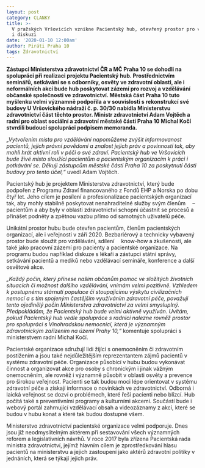 ```yaml
---
layout: post
category: CLANKY
title: >-
  V pražských Vršovicích vznikne Pacientský hub, otevřený prostor pro vzdělávání
  i diskuzi
date: '2020-01-10 12:00am'
author: Piráti Praha 10
tags: Zdravotnictví
---
```


**Zástupci Ministerstva zdravotnictví ČR a MČ Praha 10 se dohodli na spolupráci při realizaci projektu Pacientský hub. Prostřednictvím seminářů, setkávání se s odborníky, osvěty ve zdravotní oblasti, ale i neformálních akcí bude hub poskytovat zázemí pro rozvoj a vzdělávání občanské společnosti ve zdravotnictví. Městská část Praha 10 tuto myšlenku velmi významně podpořila a v souvislosti s rekonstrukcí své budovy U Vršovického nádraží č. p. 30/30 nabídla Ministerstvu zdravotnictví část těchto prostor. Ministr zdravotnictví Adam Vojtěch a radní pro oblast sociální a zdravotní městské části Praha 10 Michal Kočí stvrdili budoucí spolupráci podpisem memoranda.**

_„Vytvořením místa pro vzdělávání napomůžeme zvýšit informovanost pacientů, jejich právní povědomí a znalost jejich práv a povinností tak, aby mohli hrát aktivní roli v péči o své zdraví. Pacientský hub ve Vršovicích bude živé místo sloužící pacientům a pacientským organizacím k práci i potkávání se. Děkuji zástupcům městské části Praha 10 za poskytnutí části budovy pro tento účel,“_ uvedl Adam Vojtěch.

Pacientský hub je projektem Ministerstva zdravotnictví, který bude podpořen z Programu Zdraví financovaného z Fondů EHP a Norska po dobu čtyř let. Jeho cílem je posílení a profesionalizace pacientských organizací tak, aby mohly stabilně poskytovat nenahraditelné služby svým členům  – pacientům a aby byly v oblasti zdravotnictví schopni účastnit se procesů a přinášet podněty a zpětnou vazbu přímo od samotných uživatelů péče.

Unikátní prostor hubu bude otevřen pacientům, členům pacientských organizací, ale i veřejnosti v září 2020. Bezbariérový a technicky vybavený prostor bude sloužit pro vzdělávání, sdílení  know-how a zkušeností, ale také jako pracovní zázemí pro pacienty a pacientské organizace. Na programu budou například diskuze s lékaři a zástupci státní správy, setkávání pacientů a mediků nebo vzdělávací semináře, konference a další osvětové akce.

_„Každý počin, který přinese našim občanům pomoc ve složitých životních situacích či možnost dalšího vzdělávání, vnímám velmi pozitivně. Vzhledem k postupnému stárnutí populace či stoupajícímu výskytu civilizačních nemocí a s tím spojeným častějším využíváním zdravotní péče, považuji tento ojedinělý počin Ministerstva zdravotnictví za velmi smysluplný. Předpokládám, že Pacientský hub bude velmi aktivně využíván. Uvítám, pokud Pacientský hub vedle spolupráce s radnicí nalezne rovněž prostor pro spolupráci s Vinohradskou nemocnicí, která je významným zdravotnickým zařízením na území Prahy 10,“_ komentuje spolupráci s ministerstvem radní Michal Kočí.

Pacientské organizace sdružují lidi žijící s onemocněním či zdravotním postižením a jsou také nejdůležitějším reprezentantem zájmů pacientů v systému zdravotní péče. Organizace působící v hubu budou vykonávat činnost a organizovat akce pro osoby s chronickým i jinak vážným onemocněním, ale rovněž i významně působit v oblasti osvěty a prevence pro širokou veřejnost. Pacienti se tak budou moci lépe orientovat v systému zdravotní péče a získají informace o novinkách ve zdravotnictví. Odborná i laická veřejnost se dozví o problémech, které řeší pacienti nebo blízcí. Hub počítá také s preventivními programy a kulturními akcemi. Součástí bude i webový portál zahrnující vzdělávací obsah a videozáznamy z akcí, které se budou v hubu konat a které tak budou dostupné všem.

Ministerstvo zdravotnictví pacientské organizace velmi podporuje. Dnes jsou již neodmyslitelným aktérem při sestavování všech významných reforem a legislativních návrhů. V roce 2017 byla zřízena Pacientská rada ministra zdravotnictví, jejímž hlavním cílem je zprostředkování hlasu pacientů na ministerstvu a jejich zastoupení jako aktérů zdravotní politiky v jednáních, která se týkají jejich práv.

